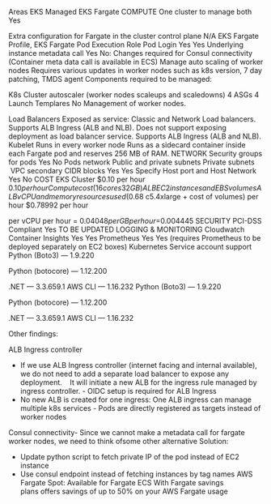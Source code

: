 
Areas	EKS Managed	EKS Fargate
COMPUTE
One cluster to manage both	Yes

Extra configuration for Fargate in the cluster control plane	N/A	EKS Fargate Profile, EKS Fargate Pod Execution Role
Pod Login	Yes	Yes
Underlying instance metadata call	Yes	No: Changes required for Consul connectivity
(Container meta data call is available in ECS)
Manage auto scaling of worker nodes	
Requires various updates in worker nodes such as k8s version, 7 day patching, TMDS agent
Components required to be managed:

K8s Cluster autoscaler (worker nodes scaleups and scaledowns)
4 ASGs
4 Launch Templares
No Management of worker nodes. 

Load Balancers	Exposed as service: Classic and Network Load balancers. 
Supports ALB Ingress (ALB and NLB).	Does not support exposing deployment as load balancer service.
Supports ALB Ingress (ALB and NLB).
Kubelet	Runs in every worker node	Runs as a sidecard container inside each Fargate pod and reserves 256 MB of RAM.
NETWORK
Security groups for pods	Yes	No
Pods network	Public and private subnets	Private subnets
 VPC secondary CIDR blocks	Yes	Yes
Specify Host port and Host Network	Yes	No
COST
EKS Cluster	$0.10 per hour	$0.10 per hour
Compute cost (16 cores 32 GB)	
ALB
EC2 instances and EBS volumes
ALB
vCPU and memory resources used
($0.68 c5.4xlarge + cost of volumes) per hour	$0.78992 per hour

per vCPU per hour = $0.04048
per GB per hour = $0.004445
SECURITY
PCI-DSS Compliant	Yes	TO BE UPDATED
LOGGING & MONITORING
Cloudwatch Container Insights	Yes	Yes
Prometheus	Yes	Yes (requires Prometheus to be deployed separately on EC2 boxes)
Kubernetes Service account support 	
Python (Boto3) — 1.9.220

Python (botocore) — 1.12.200

.NET — 3.3.659.1
AWS CLI — 1.16.232
Python (Boto3) — 1.9.220

Python (botocore) — 1.12.200

.NET — 3.3.659.1
AWS CLI — 1.16.232


Other findings:

ALB Ingress controller
- If we use ALB Ingress controller (internet facing and internal available), we do not need to add a separate load balancer to expose any deployment.
   It will initiate a new ALB for the ingress rule managed by ingress controller.
- OIDC setup is required for ALB Ingress
- No new ALB is created for one ingress: One ALB ingress can manage multiple k8s services
- Pods are directly registered as targets instead of worker nodes

Consul connectivity- Since we cannot make a metadata call for fargate worker nodes, we need to think ofsome other alternative
Solution: 
- Update python script to fetch private IP of the pod instead of EC2 instance
- Use consul endpoint instead of fetching instances by tag names
AWS Fargate Spot: Available for Fargate ECS
With Fargate savings plans offers savings of up to 50% on your AWS Fargate usage
